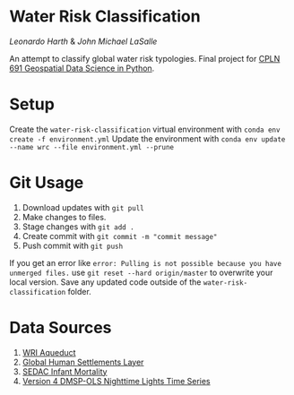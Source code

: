 # Water Risk Classification
*Leonardo Harth* & *John Michael LaSalle*

An attempt to classify global water risk typologies. Final project for [CPLN 691 Geospatial Data Science in Python](https://github.com/MUSA-620-fall-2019).

# Setup
Create the `water-risk-classification` virtual environment with `conda env create -f environment.yml`
Update the environment with `conda env update --name wrc --file environment.yml --prune`

# Git Usage

1. Download updates with `git pull`
2. Make changes to files.
3. Stage changes with `git add .`
4. Create commit with `git commit -m "commit message"`
5. Push commit with `git push`

If you get an error like `error: Pulling is not possible because you have unmerged files.` use `git reset --hard origin/master` to overwrite your local version. Save any updated code outside of the `water-risk-classification` folder.

# Data Sources
1. [WRI Aqueduct](https://www.wri.org/aqueduct/data)
2. [Global Human Settlements Layer](https://ghsl.jrc.ec.europa.eu/data.php)
3. [SEDAC Infant Mortality](https://sedac.ciesin.columbia.edu/data/set/povmap-global-subnational-infant-mortality-rates-v2/data-download)
4. [Version 4 DMSP-OLS Nighttime Lights Time Series](https://ngdc.noaa.gov/eog/dmsp/downloadV4composites.html)
